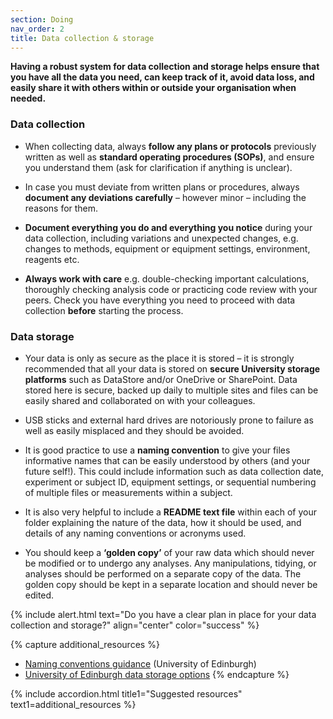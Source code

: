```yaml
---
section: Doing
nav_order: 2
title: Data collection & storage
---
```


**Having a robust system for data collection and storage helps ensure that you have all the data you need, can keep track of it, avoid data loss, and easily share it with others within or outside your organisation when needed.**



### Data collection

  - When collecting data, always **follow any plans or protocols** previously written as well as **standard operating procedures (SOPs)**, and ensure you understand them (ask for clarification if anything is unclear). 

  - In case you must deviate from written plans or procedures, always **document any deviations carefully** – however minor – including the reasons for them. 

  - **Document everything you do and everything you notice** during your data collection, including variations and unexpected changes, e.g. changes to methods, equipment or equipment settings, environment, reagents etc. 

  - **Always work with care** e.g. double-checking important calculations, thoroughly checking analysis code or practicing code review with your peers. Check you have everything you need to proceed with data collection **before** starting the process. 



### Data storage

  - Your data is only as secure as the place it is stored – it is strongly recommended that all your data is stored on **secure University storage platforms** such as DataStore and/or OneDrive or SharePoint. Data stored here is secure, backed up daily to multiple sites and files can be easily shared and collaborated on with your colleagues.  

  - USB sticks and external hard drives are notoriously prone to failure as well as easily misplaced and they should be avoided. 

  - It is good practice to use a **naming convention** to give your files informative names that can be easily understood by others (and your future self!). This could include information such as data collection date, experiment or subject ID, equipment settings, or sequential numbering of multiple files or measurements within a subject. 

  - It is also very helpful to include a **README text file** within each of your folder explaining the nature of the data, how it should be used, and details of any naming conventions or acronyms used. 

  - You should keep a **‘golden copy’** of your raw data which should never be modified or to undergo any analyses. Any manipulations, tidying, or analyses should be performed on a separate copy of the data. The golden copy should be kept in a separate location and should never be edited.  


{% include alert.html text="Do you have a clear plan in place for your data collection and storage?" align="center" color="success" %}

{% capture additional_resources %}
- [Naming conventions guidance](https://data-protection.ed.ac.uk/records-management/practical-guidance/naming-conventions) (University of Edinburgh)
- [University of Edinburgh data storage options](https://edwebcontent.ed.ac.uk/sites/default/files/atoms/files/quick_guide_3_-_data_storage_options_v1.4.pdf)
{% endcapture %}

{% include accordion.html title1="Suggested resources" text1=additional_resources %}
